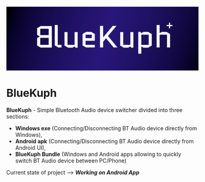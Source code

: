 ![BlueKuph banner](BKGraphic.png)

# BlueKuph
**BlueKuph** - Simple Bluetooth Audio device switcher divided into three sections:
- **Windows exe** (Connecting/Disconnecting BT Audio device directly from Windows),
- **Android apk** (Connecting/Disconnecting BT Audio device directly from Android UI),
- **BlueKuph Bundle** (Windows and Android apps allowing to quickly switch BT Audio device between PC/Phone)


Current state of project --> ***Working on Android App***
